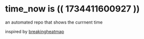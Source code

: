# time_now is (( 1734411600927 ))

an automated repo that shows the currnent time

inspired by [breakingheatmap](https://github.com/breakingheatmap/breakingheatmap)